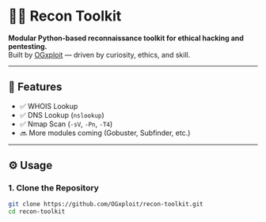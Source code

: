 # 🕵️‍♂️ Recon Toolkit

**Modular Python-based reconnaissance toolkit for ethical hacking and pentesting.**  
Built by [OGxploit](https://github.com/OGxploit) — driven by curiosity, ethics, and skill.

---

## 🔧 Features

- ✅ WHOIS Lookup
- ✅ DNS Lookup (`nslookup`)
- ✅ Nmap Scan (`-sV`, `-Pn`, `-T4`)
- 🔜 More modules coming (Gobuster, Subfinder, etc.)

---

## ⚙️ Usage

### 1. Clone the Repository
```bash
git clone https://github.com/OGxploit/recon-toolkit.git
cd recon-toolkit
